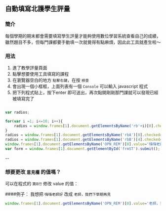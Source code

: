 ## 自動填寫北護學生評量

### 簡介

每個學期的期末都會需要填寫學生評量才能夠使用數位學習系統查看自己的成績，雖然題目不多，但每門課都要手動填一次就覺得有點麻煩，因此此工具就產生啦～

### 用法

1. 進了教學評量頁面
2. 點擊想要使用工具填寫的課程
3. 在瀏覽器空白的地方 `點擊右鍵`，在按 `檢查`
4. 會出現一個小框框，上面列表有一個 `Console` 可以輸入 javascript 程式
5. 把下列程式貼上，按下enter 即可送出，再次點開剛剛那門課就可以發現已經被填寫完了


``` javascript

var radios;

for(var i =1; i<=10; i++){
    radios = window.frames[1].document.getElementsByName('rb'+i)[0].checked = true;
}
radios = window.frames[1].document.getElementsByName('rbA')[0].checked=true;
radios = window.frames[1].document.getElementsByName('rbB')[4].checked=true;
window.frames[1].document.getElementsByName('OPN_REM')[0].value='嗨嗨老師好';
var form = window.frames[1].document.getElementById('frmST').submit();

```



--


### 想要更改 `意見欄` 的值嗎？

可以在程式的 `第8行` 修改 value 的值：

####例子：
我想把 `嗨嗨老師好` 改成 `老師，我們下學期再見`

``` javascript
window.frames[1].document.getElementsByName('OPN_REM')[0].value='老師，我們下學期再見';
```




